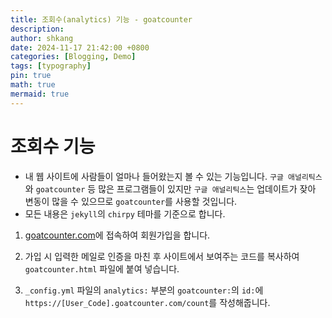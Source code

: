 ```yaml
---
title: 조회수(analytics) 기능 - goatcounter
description: 
author: shkang
date: 2024-11-17 21:42:00 +0800
categories: [Blogging, Demo]
tags: [typography]
pin: true
math: true
mermaid: true
---
```


# 조회수 기능
- 내 웹 사이트에 사람들이 얼마나 들어왔는지 볼 수 있는 기능입니다. `구글 애널리틱스`와 `goatcounter` 등 많은 프로그램들이 있지만 `구글 애널리틱스`는 업데이트가 잦아 변동이 많을 수 있으므로 `goatcounter`를 사용할 것입니다.
- 모든 내용은 `jekyll`의 `chirpy` 테마를 기준으로 합니다.

1. [goatcounter.com](https://www.goatcounter.com/)에 접속하여 회원가입을 합니다.
   
2. 가입 시 입력한 메일로 인증을 마친 후 사이트에서 보여주는 코드를 복사하여 `goatcounter.html` 파일에 붙여 넣습니다.
   
3. `_config.yml` 파일의 `analytics:` 부분의 `goatcounter:`의 `id:`에 `https://[User_Code].goatcounter.com/count`를 작성해줍니다.